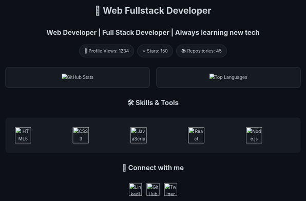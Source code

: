 <!DOCTYPE html>
<html lang="es">
<head>
  <meta charset="UTF-8">
  <style>
    body {
      font-family: -apple-system, sans-serif;
      line-height: 1.6;
      max-width: 1200px;
      margin: 0 auto;
      padding: 20px;
      background: #0d1117;
      color: #c9d1d9;
      text-align: center;
    }
    
    .typing-effect {
      background: linear-gradient(45deg, #0076D6, #00a6ed);
      padding: 20px;
      border-radius: 10px;
      margin: 20px 0;
      animation: pulse 2s infinite;
    }

    @keyframes pulse {
      0% { transform: scale(1); }
      50% { transform: scale(1.02); }
      100% { transform: scale(1); }
    }

    .badges {
      display: flex;
      justify-content: center;
      gap: 10px;
      margin: 20px 0;
    }

    .badge {
      background: #161b22;
      padding: 8px 15px;
      border-radius: 20px;
      border: 1px solid #30363d;
    }

    .stats-container {
      display: flex;
      justify-content: space-around;
      margin: 30px 0;
      gap: 20px;
    }

    .stat-card {
      background: #161b22;
      padding: 20px;
      border-radius: 10px;
      border: 1px solid #30363d;
      width: 45%;
    }

    .skills {
      display: grid;
      grid-template-columns: repeat(auto-fit, minmax(100px, 1fr));
      gap: 20px;
      margin: 30px 0;
      padding: 20px;
      background: #161b22;
      border-radius: 10px;
    }

    .skill-icon {
      width: 50px;
      height: 50px;
      margin: 10px;
      transition: transform 0.3s;
    }

    .skill-icon:hover {
      transform: scale(1.2);
    }

    .connect {
      display: flex;
      justify-content: center;
      gap: 15px;
      margin: 30px 0;
    }

    .social-icon {
      width: 40px;
      height: 40px;
      transition: transform 0.3s;
    }

    .social-icon:hover {
      transform: translateY(-5px);
    }
  </style>
</head>
<body>
  <h1>👋 Web Fullstack Developer</h1>
  
  <div class="typing-effect">
    <h2>Web Developer | Full Stack Developer | Always learning new tech</h2>
  </div>

  <div class="badges">
    <span class="badge">🌟 Profile Views: 1234</span>
    <span class="badge">⭐ Stars: 150</span>
    <span class="badge">📚 Repositories: 45</span>
  </div>

  <div class="stats-container">
    <div class="stat-card">
      <img src="/api/placeholder/350/150" alt="GitHub Stats">
    </div>
    <div class="stat-card">
      <img src="/api/placeholder/350/150" alt="Top Languages">
    </div>
  </div>

  <h2>🛠️ Skills & Tools</h2>
  <div class="skills">
    <!-- Reemplaza las URLs con las de tus propios iconos -->
    <img src="/api/placeholder/50/50" alt="HTML5" class="skill-icon">
    <img src="/api/placeholder/50/50" alt="CSS3" class="skill-icon">
    <img src="/api/placeholder/50/50" alt="JavaScript" class="skill-icon">
    <img src="/api/placeholder/50/50" alt="React" class="skill-icon">
    <img src="/api/placeholder/50/50" alt="Node.js" class="skill-icon">
  </div>

  <h2>🤝 Connect with me</h2>
  <div class="connect">
    <img src="/api/placeholder/40/40" alt="LinkedIn" class="social-icon">
    <img src="/api/placeholder/40/40" alt="GitHub" class="social-icon">
    <img src="/api/placeholder/40/40" alt="Twitter" class="social-icon">
  </div>
</body>
</html>
